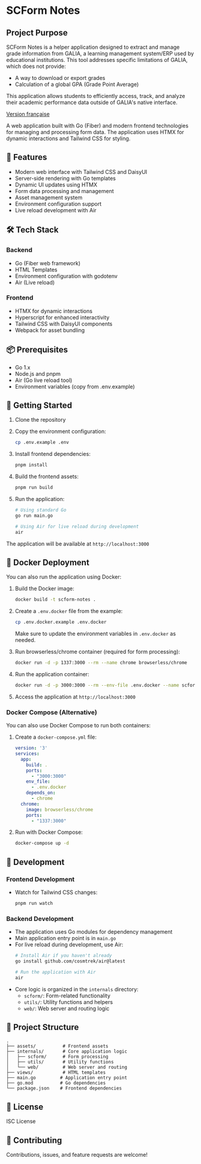 # SCForm Notes

## Project Purpose

SCForm Notes is a helper application designed to extract and manage grade information from GALIA, a learning management system/ERP used by educational institutions. This tool addresses specific limitations of GALIA, which does not provide:

- A way to download or export grades
- Calculation of a global GPA (Grade Point Average)

This application allows students to efficiently access, track, and analyze their academic performance data outside of GALIA's native interface.

[Version française](README.fr.md)

A web application built with Go (Fiber) and modern frontend technologies for managing and processing form data. The application uses HTMX for dynamic interactions and Tailwind CSS for styling.

## 🚀 Features

- Modern web interface with Tailwind CSS and DaisyUI
- Server-side rendering with Go templates
- Dynamic UI updates using HTMX
- Form data processing and management
- Asset management system
- Environment configuration support
- Live reload development with Air

## 🛠 Tech Stack

### Backend
- Go (Fiber web framework)
- HTML Templates
- Environment configuration with godotenv
- Air (Live reload)

### Frontend
- HTMX for dynamic interactions
- Hyperscript for enhanced interactivity
- Tailwind CSS with DaisyUI components
- Webpack for asset bundling

## 📦 Prerequisites

- Go 1.x
- Node.js and pnpm
- Air (Go live reload tool)
- Environment variables (copy from .env.example)

## 🚀 Getting Started

1. Clone the repository
2. Copy the environment configuration:
   ```bash
   cp .env.example .env
   ```

3. Install frontend dependencies:
   ```bash
   pnpm install
   ```

4. Build the frontend assets:
   ```bash
   pnpm run build
   ```

5. Run the application:
   ```bash
   # Using standard Go
   go run main.go

   # Using Air for live reload during development
   air
   ```

The application will be available at `http://localhost:3000`

## 🐳 Docker Deployment

You can also run the application using Docker:

1. Build the Docker image:
   ```bash
   docker build -t scform-notes .
   ```

2. Create a `.env.docker` file from the example:
   ```bash
   cp .env.docker.example .env.docker
   ```
   
   Make sure to update the environment variables in `.env.docker` as needed.

3. Run browserless/chrome container (required for form processing):
   ```bash
   docker run -d -p 1337:3000 --rm --name chrome browserless/chrome
   ```

4. Run the application container:
   ```bash
   docker run -d -p 3000:3000 --rm --env-file .env.docker --name scform-notes scform-notes
   ```

5. Access the application at `http://localhost:3000`

### Docker Compose (Alternative)

You can also use Docker Compose to run both containers:

1. Create a `docker-compose.yml` file:
   ```yaml
   version: '3'
   services:
     app:
       build: .
       ports:
         - "3000:3000"
       env_file:
         - .env.docker
       depends_on:
         - chrome
     chrome:
       image: browserless/chrome
       ports:
         - "1337:3000"
   ```

2. Run with Docker Compose:
   ```bash
   docker-compose up -d
   ```

## 🔧 Development

### Frontend Development
- Watch for Tailwind CSS changes:
  ```bash
  pnpm run watch
  ```

### Backend Development
- The application uses Go modules for dependency management
- Main application entry point is in `main.go`
- For live reload during development, use Air:
  ```bash
  # Install Air if you haven't already
  go install github.com/cosmtrek/air@latest

  # Run the application with Air
  air
  ```
- Core logic is organized in the `internals` directory:
  - `scform/`: Form-related functionality
  - `utils/`: Utility functions and helpers
  - `web/`: Web server and routing logic

## 📁 Project Structure

```
.
├── assets/          # Frontend assets
├── internals/       # Core application logic
│   ├── scform/      # Form processing
│   ├── utils/       # Utility functions
│   └── web/         # Web server and routing
├── views/           # HTML templates
├── main.go         # Application entry point
├── go.mod          # Go dependencies
└── package.json    # Frontend dependencies
```

## 📄 License

ISC License

## 🤝 Contributing

Contributions, issues, and feature requests are welcome!
